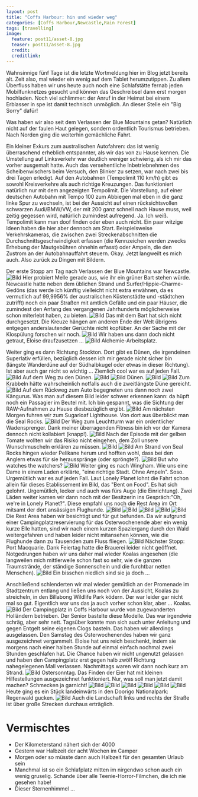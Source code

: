 ```yaml
---
layout: post
title: "Coffs Harbour: hin und wieder weg"
categories: [Coffs Harbour,Newcastle,Rain Forest]
tags: [travelling]
image:
  feature: post11/asset-8.jpg
  teaser: post11/asset-8.jpg
  credit:
  creditlink:
---
```

Wahnsinnige fünf Tage ist die letzte Wortmeldung hier im Blog jetzt bereits alt. Zeit also, mal wieder ein wenig auf dem Tablet herumzutippen. Zu allem Überfluss haben wir uns heute auch noch eine Schlafstätte fernab jeden Mobilfunknetzes gesucht und können das Geschreibsel dann erst morgen hochladen. Noch viel schlimmer: der Anruf in der Heimat bei einem Erblasser in spe ist damit technisch unmöglich. An dieser Stelle ein "Big Sorry" dafür!

Was haben wir also seit dem Verlassen der Blue Mountains getan? Natürlich nicht auf der faulen Haut gelegen, sondern ordentlich Tourismus betrieben. Nach Norden ging die weiterhin gemächliche Fahrt. 

Ein kleiner Exkurs zum australischen Autofahren: das ist wenig überraschend erheblich entspannter, als wir das von zu Hause kennen. Die Umstellung auf Linksverkehr war deutlich weniger schwierig, als ich mir das vorher ausgemalt hatte. Auch das versehentliche Inbetriebnehmen des Scheibenwischers beim Versuch, den Blinker zu setzen, war nach zwei bis drei Tagen erledigt. Auf den Autobahnen (Tempolimit 110 km/h) gibt es sowohl Kreisverkehre als auch richtige Kreuzungen. Das funktioniert natürlich nur mit dem angezeigten Tempolimit. Die Vorstellung, auf einer deutschen Autobahn mit Tempo 100 zum Abbiegen mal eben in die ganz linke Spur zu wechseln, ist bei der Aussicht auf einen rücksichtsvollen schwarzen Audi/BMW/VW, der mit 200 ganz schnell nach Hause muss, weil zeitig gegessen wird, natürlich zumindest aufregend. Ja. Ich weiß. Tempolimit kann man doof finden oder eben auch nicht. Ein paar witzige Ideen haben die hier aber dennoch am Start. Beispielsweise Verkehrskameras, die zwischen zwei Streckenabschnitten die Durchschnittsgeschwindigkeit erfassen (die Kennzeichen werden zwecks Erhebung der Mautgebühren ohnehin erfasst) oder Ampeln, die den Zustrom an der Autobahnauffahrt steuern. Okay.  Jetzt langweilt es mich auch. Also zurück zu Dingen mit Bildern. 

Der erste Stopp am Tag nach Verlassen der Blue Mountains war Newcastle. 
![Bild](https://phgo.github.io/blog/images/post11/asset-3.jpg)
Hier probiert Melle gerade aus, wie ihr ein grüner Bart stehen würde. Newcastle hatte neben dem üblichen Strand und Surfer/Hippie-Charme-Gedöns (das werde ich künftig vielleicht nicht extra erwähnen, da es vermutlich auf 99,9956% der australischen Küstenstädte und -städtchen zutrifft) noch ein paar Straßen mit amtlich Gefälle und ein paar Häuser, die zumindest den Anfang des vergangenen Jahrhunderts möglicherweise schon miterlebt haben, zu bieten.
![Bild](https://phgo.github.io/blog/images/post11/asset-4.jpg)
Das mit dem Bart hat sich nicht durchgesetzt. Die Kreuze hängen am anderen Ende der Welt übrigens entgegen anderslautender Gerüchte nicht kopfüber. An der Sache mit der Klospülung forschen wir noch.
![Bild](https://phgo.github.io/blog/images/post11/asset-5.jpg)
Wir haben uns dann doch nicht getraut, Eloise draufzusetzen ...
![Bild](https://phgo.github.io/blog/images/post11/asset-6.jpg)
Alchemie-Arbeitsplatz.

Weiter ging es dann Richtung Stockton. Dort gibt es Dünen, die irgendeinen Superlativ erfüllen, bezüglich dessen ich mir gerade nicht sicher bin (längste Wanderdüne auf der Südhalbkugel oder etwas in dieser Richtung). Ist aber auch gar nicht so wichtig ... Ziemlich cool war es auf jeden Fall.
![Bild](https://phgo.github.io/blog/images/post11/asset-7.jpg)
Auf dem Weg zu den Dünen.
![Bild](https://phgo.github.io/blog/images/post11/asset-9.jpg)
![Bild](https://phgo.github.io/blog/images/post11/asset-10.jpg)
Dünen.
![Bild](https://phgo.github.io/blog/images/post11/asset-11.jpg)
![Bild](https://phgo.github.io/blog/images/post11/asset-12.jpg)
Zum Krabbeln hätte wahrscheinlich notfalls auch die zweitlängste Düne gereicht.
![Bild](https://phgo.github.io/blog/images/post11/asset-13.jpg)
Auf dem Rückweg zum Auto begegneten uns dann noch zwei Kängurus. Was man auf diesem Bild leider schwer erkennen kann: da hüpft noch ein Passagier im Beutel mit. Ich bin gespannt, was die Sichtung der RAW-Aufnahmen zu Hause diesbezüglich ergibt.
![Bild](https://phgo.github.io/blog/images/post11/asset-14.jpg)
Am nächsten Morgen fuhren wir zum Sugarloaf Lighthouse. Von dort aus überblickt man die Seal Rocks.
![Bild](https://phgo.github.io/blog/images/post11/asset-15.jpg)
Der Weg zum Leuchtturm war ein ordentlicher Wadensprenger. Dank meiner überragenden Fitness bin ich vor der Kamera dennoch nicht kollabiert (knapp!).
![Bild](https://phgo.github.io/blog/images/post11/asset-16.jpg)
Nach der Episode mit der gelben Tomate wollten wir das Risiko nicht eingehen, dem Zoll unsere Wunschmuscheln erklären zu müssen.
![Bild](https://phgo.github.io/blog/images/post11/asset-17.jpg)
![Bild](https://phgo.github.io/blog/images/post11/asset-18.jpg)
Am Strand von Seal Rocks hingen wieder Pelikane herum und hofften wohl, dass bei den Anglern etwas für sie herausspränge (oder spröngte?).
![Bild](https://phgo.github.io/blog/images/post11/asset-19.jpg)
But who watches the watchers?
![Bild](https://phgo.github.io/blog/images/post11/asset-20.jpg)
Weiter ging es nach Wingham. Wie uns eine Dame in einem Laden erklärte, "eine richtige Stadt. Ohne Ampeln". Soso. Urgemütlich war es auf jeden Fall. Laut Lonely Planet lohnt die Fahrt schon allein für dieses Etablissement im Bild, das "Bent on Food". Es hat sich gelohnt. Urgemütlich, lecker und auch was fürs Auge (die Einrichtung). Zwei Läden weiter kamen wir dann noch mit der Besitzerin ins Gespräch:"Oh, we're in Lonely Planet?". Diese empfahl uns noch die Rest Area im Ort mitsamt der dort ansässigen Flughunde.
![Bild](https://phgo.github.io/blog/images/post11/asset-21.jpg)
![Bild](https://phgo.github.io/blog/images/post11/asset-22.jpg)
![Bild](https://phgo.github.io/blog/images/post11/asset-23.jpg)
![Bild](https://phgo.github.io/blog/images/post11/asset-24.jpg)
![Bild](https://phgo.github.io/blog/images/post11/asset-25.jpg)
Die Rest Area haben wir besichtigt und für gut befunden. Da wir aufgrund einer Campingplatzreservierung für das Osterwochenende aber ein wenig kurze Elle hatten, sind wir nach einem kurzen Spaziergang durch den Wald weitergefahren und haben leider nicht mitansehen können, wie die Flughunde dann zu Tausenden zum Fluss fliegen.
![Bild](https://phgo.github.io/blog/images/post11/asset-26.jpg)
Nächster Stopp: Port Macquarie. Dank Feiertag hatte die Brauerei leider nicht geöffnet. Notgedrungen haben wir uns daher mal wieder Koalas angesehen (die langweilen mich mittlerweile schon fast so sehr, wie die ganzen Traumstrände, der ständige Sonnenschein und die furchtbar netten Menschen).
![Bild](https://phgo.github.io/blog/images/post11/asset-27.jpg)
Ein bisschen niedlich sind sie ja doch ...

Anschließend schlenderten wir mal wieder gemütlich an der Promenade im Stadtzentrum entlang und ließen uns noch von der Aussicht, Koalas zu streicheln, in den Billabong Wildlife Park ködern. Der war leider  gar nicht mal so gut. Eigentlich war uns das ja auch vorher schon klar, aber ... Koalas.
![Bild](https://phgo.github.io/blog/images/post11/asset-28.jpg)
Der Campingplatz in Coffs Harbour wurde von zugewanderten Holländern betrieben. Der Senior bastelte diese Modelle. Das war irgendwie schräg, aber sehr nett. Tagsüber konnte man sich auch unter Anleitung und gegen Entgelt seine eigenen Clogs basteln. Das haben wir allerdings ausgelassen. Den Samstag des Osterwochenendes haben wir ganz ausgezeichnet vergammelt. Eloise hat uns reich beschenkt, indem sie morgens nach einer halben Stunde auf einmal einfach nochmal zwei Stunden geschlafen hat. Die Chance haben wir nicht ungenutzt gelassen und haben den Campingplatz erst gegen halb zwölf Richtung nahegelegenen Mall verlassen. Nachmittags waren wir dann noch kurz am Strand.
![Bild](https://phgo.github.io/blog/images/post11/asset-29.jpg)
Ostersonntag. Das Finden der Eier hat mit kleinen Hilfestellungen ausgezeichnet funktioniert. Nur, was soll man jetzt damit machen? Schmecken ja garnicht!
![Bild](https://phgo.github.io/blog/images/post11/asset-30.jpg)
![Bild](https://phgo.github.io/blog/images/post11/asset-31.jpg)
![Bild](https://phgo.github.io/blog/images/post11/asset-32.jpg)
![Bild](https://phgo.github.io/blog/images/post11/asset-33.jpg)
![Bild](https://phgo.github.io/blog/images/post11/asset-34.jpg)
![Bild](https://phgo.github.io/blog/images/post11/asset-35.jpg)
Heute ging es ein Stück landeinwärts in den Doorigo Nationalpark: Regenwald gucken.
![Bild](https://phgo.github.io/blog/images/post11/asset-36.jpg)
Auch die Landschaft links und rechts der Straße ist über große Strecken durchaus erträglich.

# Vermischtes
* Der Kilometerstand nähert sich der 4000
* Gestern war Halbzeit der acht Wochen im Camper
* Morgen oder so müsste dann auch Halbzeit für den gesamten Urlaub sein
* Manchmal ist so ein Schlafplatz mitten im nirgendwo schon auch ein wenig gruselig. Schande über alle Teenie-Horror-Filmchen, die ich nie gesehen habe! 
* Dieser Sternenhimmel ...
